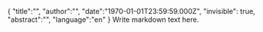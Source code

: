 {
    "title":"",
    "author":"",
    "date":"1970-01-01T23:59:59.000Z",
    "invisible": true,
    "abstract":"",
    "language":"en"
}
Write markdown text here.
